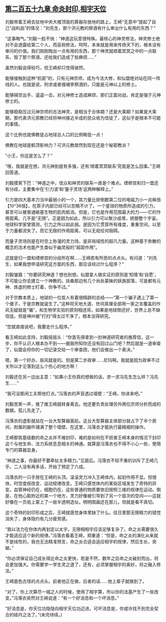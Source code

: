 ## [第二百五十九章 命炎封印,相宇天位](https://www.xxbiquge.com/11_11207/8961419.html)


  刘毅带着王崎去驻地中央大楼顶层的算器存放地的路上，王崎“无意中”提起了自己“战利品”的情况：“刘先生，那个洪元教的祭酒有什么审出什么有用的东西？”

  “这事晦气。”刘毅一脸不快：“神道这玩意很特殊。最核心的神灵修法，神灵修士绝对不会透露给第二个人，而巫祝修法，呵呵，本来就是用来传扬天下的，根本没有审问的价值。我们刚刚掏出一点有用的东西，那个神灵就顺着冥冥之中的一点联系，毁了那个祭酒，还给我们造成了些麻烦……”

  虽然刘毅说得轻巧，但王崎却只觉得骇然。

  能够接触到这种“机密”的，只有元神宗师，成为今法大修，和仙盟绝对站在同一阵线的人。也就是说，刑求或者搜魂李祭酒的，只能是元神以上的修士。

  能够隔空出手、遥遥一击，对元神修士造成麻烦，那们正面对战，肯定是强于元神修士的。

  能够稳稳压过元神宗师的古法神灵，是相当于合体期？还是大乘期？如果是大乘期，那代表洪元邪教已经将神州接近半成的民众收为信徒了，这似乎是根本不可能的事情。

  这个比例也就佛教徒占地球总人口的比例略低一点！

  佛教在地球是鹤顶影响力？可洪元教居然到现在还是个秘密教派？

  “小王，你这是怎么了？”

  “哦，我就是在想，洪元神到底有多强，还有‘顺着冥冥联系’究竟是怎么回事。”王崎回答道。

  刘毅摸索下巴：“神道之中，信众和神灵的联系一直是个难点。缥缈宫和归一盟还有分歧，主要集中在‘引力波’和‘量子灵场’这两种解释上。”

  引力是四大基本力当中最弱小的一个，其力量比排倒数第二位的电磁力小一兆秭倍【10^36倍】，在原子内部已经可以忽略不计了。一个星球的物质所造成的引力，甚至可以被普通碳基生物的肌肉抵消。但是，它也是作用范围最大的力——它的作用距离。几乎是“无限”。正是因为如此，所以引力可以聚沙成塔，统御整个宇宙。地球科学家曾猜测，引力之所以如此弱。是因为它贯穿所有维度，重重空间，以至于力量都流失了。而它无限的作用距离，可以无视任何阻碍。

  而量子灵场则是在时空上弥漫的灵力场，是非局域性的超凡力量。这种基于弥散的概念的法术也能产生类似于幽灵般的“超距作用”。

  这就是归一盟和缥缈宫的分歧所在啊……王崎若有所思的点点头。有问道：“刘先生，如果我想申请研究这方面的东西，那应该经过什么程序？”

  刘毅皱眉：“你要研究神道？想也别想。仙盟拿人做实证的原则是‘知情’和‘自愿’，不可能让你去建立一个神教的。扶桑那边有几个尚处蒙昧的妖族部落，可是都有元神、炼虚的修士盯着，你争不过。”

  对于宗教本质上，地球的一位哲人有着很精辟的总结——“第一个骗子遇上了第一个傻子，于是宗教就诞生了。”这种将天地大道、世间真理全部用一家之言覆盖的作风无疑就是“骗”，和生物学实验的原则相违背。如果是地球倒还好，世界上总不缺信徒。但是神州被“打扫”得太过干净了，根本没得研究。

  “您就直接说吧，我要走什么程序。”

  看王崎如此坚持，刘毅摇摇头：“你首先得拿到一封神道研究者的推荐信，这一步，你不认识人根本办不到——据我所知你还没有回过山门吧？然后就是一道审查了，仙盟会将你的一切记录交给一个审查团，他们会做出一个表决。”

  嗯，第一个好办，辰风就是的。但是第二步政审……尼玛啊。我就是因为政审不过关所以才沦落到这么个伤心的地方啊！

  刘毅还在另一边出主意：“如果小王你真的想做的话，求一求冯先生怎么样？冯先生……”

  “我可没那闲工夫帮他打点。”冯落衣的声音透过墙壁：“王崎，你进来吧。”

  刘毅苦笑一声，推了推王崎就转身离去。他还要负责处理另外两位宗师分析而成的数据。孤儿先走了。

  冯落衣的虚影就站在一台大型算器面前。这台大型算器主体部分就占下了半个房间，附属的器件铺满了整个墙壁。在这里，冯落衣才能执行最精细的操作。

  王崎那筑基级数的命之炎并不难封印，难的是如何在不损害王崎本身的情况下封印这个与他生命、法力系统息息相关的神通。就算是冯落衣也不得不小心一些，使用专门的算器显身。

  “神道之事，你最好不要牵扯太多精力。”见面后。冯落衣不轻不重的训斥了王崎几乎。二人没有再多话，开始了预定了六成。

  冯落衣的一只手按在王崎的头顶。滚滚灵力冲入王崎体内，起初作用不显。但很快，时空度规改变、运动规律改变。王崎只感觉体内的某些区域发生了奇特的异变。血管神经仍在，细胞仍在，这些普通的物质要依旧按照三维的规律在运动。倒是，在他心脏附近的某一个地方，灵力好像被引导到了另一个层次的空间——这就好像在一页纸上蒙上了一层半透明选址。明明图画还在那儿，但就是看不真切。

  这个奇特的封印形成之后，王崎就感觉身体里缺了什么。往日里那无限精力的错觉消失了，身体隐约有几分疲劳感。

  “我以法力在你体内再划定以太宇。无限相相宇应该足够复杂了。命之炎需要很久才能适应这个新的规律。”冯落衣看着王崎，郑重道：“但是，命之炎的演化从来就不是线性的，我也无法精准预言，命之炎合适会适应相宇的规律，然后生长，突破。”

  “你必须保证自己成长得比命之炎更快，若是不然，数年之后命之炎破封而出，将会更加强大。你需要学一学生灵之道了，还有，必须掌握相宇的奥妙，将之融入修法。”

  王崎面色古怪的点点头。前者他正在做，后者的话……他上辈子就做到了。

  “对了，你上次算尽一城之人的时候，使用了相宇算，所以你的法基产生了一些改变。”冯落衣突然对王崎说道：“有一个好消息和一个坏消息。”

  “好消息是，你天位功隐隐向相宇天位功迈进。可坏消息是，你或许找不到完全契合的结丹之法了。”(未完待续。)
